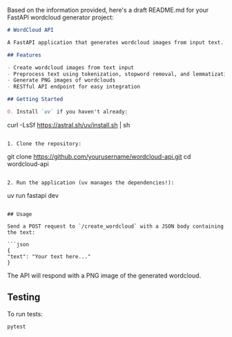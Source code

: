 Based on the information provided, here's a draft README.md for your FastAPI wordcloud generator project:

```markdown
# WordCloud API

A FastAPI application that generates wordcloud images from input text.

## Features

- Create wordcloud images from text input
- Preprocess text using tokenization, stopword removal, and lemmatization
- Generate PNG images of wordclouds
- RESTful API endpoint for easy integration

## Getting Started

0. Install `uv` if you haven't already:

   ```
   curl -LsSf https://astral.sh/uv/install.sh | sh
   ```

1. Clone the repository:
   ```
   git clone https://github.com/yourusername/wordcloud-api.git
   cd wordcloud-api
   ```

2. Run the application (uv manages the dependencies!):
   ```
   uv run fastapi dev
   ```

## Usage

Send a POST request to `/create_wordcloud` with a JSON body containing the text:

```json
{
  "text": "Your text here..."
}
```

The API will respond with a PNG image of the generated wordcloud.

## Testing

To run tests:
```
pytest
```
